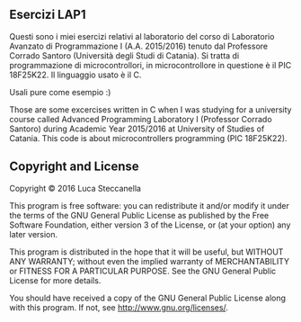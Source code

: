 ## Esercizi LAP1

Questi sono i miei esercizi relativi al laboratorio del corso di Laboratorio Avanzato di Programmazione I (A.A. 2015/2016) tenuto dal Professore Corrado Santoro (Università degli Studi di Catania).
Si tratta di programmazione di microcontrollori, in microcontrollore in questione è il PIC 18F25K22. Il linguaggio usato è il C.

Usali pure come esempio :)

Those are some excercises written in C when I was studying for a university course called Advanced Programming Laboratory I (Professor Corrado Santoro) during Academic Year 2015/2016 at University of Studies of Catania.
This code is about microcontrollers programming (PIC 18F25K22).

## Copyright and License

Copyright © 2016 Luca Steccanella

This program is free software: you can redistribute it and/or modify
it under the terms of the GNU General Public License as published by
the Free Software Foundation, either version 3 of the License, or
(at your option) any later version.

This program is distributed in the hope that it will be useful,
but WITHOUT ANY WARRANTY; without even the implied warranty of
MERCHANTABILITY or FITNESS FOR A PARTICULAR PURPOSE.  See the
GNU General Public License for more details.

You should have received a copy of the GNU General Public License
along with this program.  If not, see <http://www.gnu.org/licenses/>.